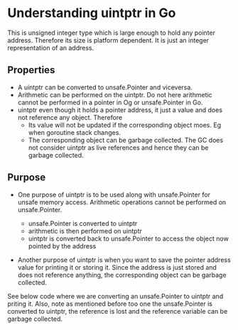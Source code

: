 # Understanding uintptr in Go

This is unsigned integer type which is large enough to hold any pointer address. Therefore its size is platform dependent. It is just an integer representation of an address.

## Properties

- A uintptr can be converted to unsafe.Pointer and viceversa.
- Arithmetic can be performed on the uintptr. Do not here arithmetic cannot be performed in a pointer in Og or unsafe.Pointer in Go.
- uintptr even though it holds a pointer address, it just a value and does not reference any object. Therefore
    - Its value will not be updated if the corresponding object moes. Eg when goroutine stack changes. 
    - The corresponding object can be garbage collected. The GC does not consider uintptr as live references and hence they can be garbage collected.

## Purpose

- One purpose of uintptr is to be used along with unsafe.Pointer for unsafe memory access. Arithmetic operations cannot be performed on unsafe.Pointer.
    - unsafe.Pointer is converted to uintptr
    - arithmetic is then performed on uintptr
    - uintptr is converted back to unsafe.Pointer to access the object now pointed by the address

- Another purpose of uintptr is when you want to save the pointer address value for printing it or storing it. Since the address is just stored and does not reference anything, the corresponding object can be garbage collected. 

See below code where we are converting an unsafe.Pointer to uintptr and priting it. Also, note as mentioned before too one the unsafe.Pointer is converted to uintptr, the reference is lost and the reference variable can be garbage collected.

